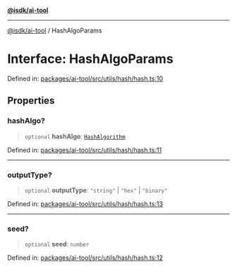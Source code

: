 [**@isdk/ai-tool**](../README.md)

***

[@isdk/ai-tool](../globals.md) / HashAlgoParams

# Interface: HashAlgoParams

Defined in: [packages/ai-tool/src/utils/hash/hash.ts:10](https://github.com/isdk/ai-tool.js/blob/83a1524a1644365964efc043a7a7991d8fd46b49/src/utils/hash/hash.ts#L10)

## Properties

### hashAlgo?

> `optional` **hashAlgo**: [`HashAlgorithm`](../enumerations/HashAlgorithm.md)

Defined in: [packages/ai-tool/src/utils/hash/hash.ts:11](https://github.com/isdk/ai-tool.js/blob/83a1524a1644365964efc043a7a7991d8fd46b49/src/utils/hash/hash.ts#L11)

***

### outputType?

> `optional` **outputType**: `"string"` \| `"hex"` \| `"binary"`

Defined in: [packages/ai-tool/src/utils/hash/hash.ts:13](https://github.com/isdk/ai-tool.js/blob/83a1524a1644365964efc043a7a7991d8fd46b49/src/utils/hash/hash.ts#L13)

***

### seed?

> `optional` **seed**: `number`

Defined in: [packages/ai-tool/src/utils/hash/hash.ts:12](https://github.com/isdk/ai-tool.js/blob/83a1524a1644365964efc043a7a7991d8fd46b49/src/utils/hash/hash.ts#L12)
